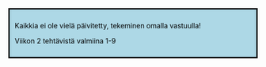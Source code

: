 <div style="color:black; border-style: solid; padding: 10px; margin-bottom: 15px; background-color: #add8e6;">

Kaikkia ei ole vielä päivitetty, tekeminen omalla vastuulla!

Viikon 2 tehtävistä valmiina 1-9

</div>